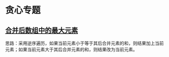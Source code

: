 # 贪心专题

## [合并后数组中的最大元素](https://leetcode.cn/problems/largest-element-in-an-array-after-merge-operations/)

思路：采用逆序遍历，如果当前元素小于等于其后合并元素的和，则结果加上当前元素；如果当前元素大于其后合并元素的和，则结果改为当前元素。
